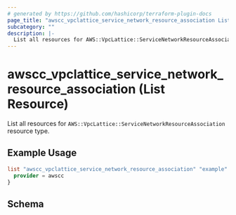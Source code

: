 ```yaml
---
# generated by https://github.com/hashicorp/terraform-plugin-docs
page_title: "awscc_vpclattice_service_network_resource_association List Resource - terraform-provider-awscc"
subcategory: ""
description: |-
  List all resources for AWS::VpcLattice::ServiceNetworkResourceAssociation resource type.
---
```


# awscc_vpclattice_service_network_resource_association (List Resource)

List all resources for `AWS::VpcLattice::ServiceNetworkResourceAssociation` resource type.

## Example Usage

```terraform
list "awscc_vpclattice_service_network_resource_association" "example" {
  provider = awscc
}
```

<!-- schema generated by tfplugindocs -->
## Schema
